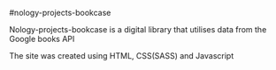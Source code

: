 #nology-projects-bookcase

Nology-projects-bookcase is a digital library that utilises data from the Google books API

The site was created using HTML, CSS(SASS) and Javascript 
